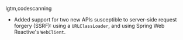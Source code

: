 lgtm,codescanning
* Added support for two new APIs susceptible to server-side request forgery (SSRF): using a `URLClassLoader`, and using Spring Web Reactive's `WebClient`.
